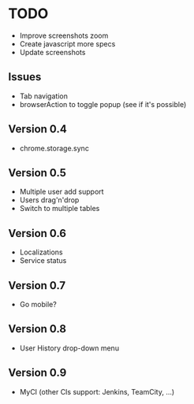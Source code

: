 # TODO

* Improve screenshots zoom
* Create javascript more specs
* Update screenshots


## Issues

* Tab navigation
* browserAction to toggle popup (see if it's possible)


## Version 0.4

* chrome.storage.sync


## Version 0.5

* Multiple user add support
* Users drag'n'drop
* Switch to multiple tables


## Version 0.6

* Localizations
* Service status


## Version 0.7

* Go mobile?


## Version 0.8

* User History drop-down menu


## Version 0.9

* MyCI (other CIs support: Jenkins, TeamCity, ...)
